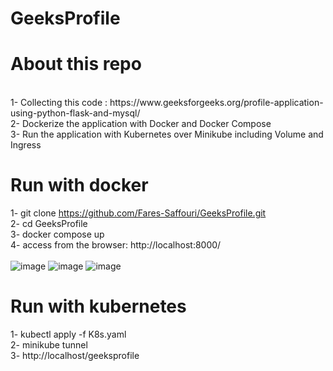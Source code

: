 # GeeksProfile
# About this repo
<br>
1- Collecting this code : https://www.geeksforgeeks.org/profile-application-using-python-flask-and-mysql/<br>
2- Dockerize the application with Docker and Docker Compose<br>
3- Run the application with Kubernetes over Minikube including Volume and Ingress<br>

# Run with docker
1- git clone https://github.com/Fares-Saffouri/GeeksProfile.git<br>
2- cd GeeksProfile<br>
3- docker compose up<br>
4- access from the browser: http://localhost:8000/  <br><br>
![image](https://user-images.githubusercontent.com/70641137/183227736-84e64036-4f96-40e5-a5dd-e88b346da753.png)
![image](https://user-images.githubusercontent.com/70641137/183227739-cde838f1-22e5-4ce1-82cb-81ffb416e80e.png)
![image](https://user-images.githubusercontent.com/70641137/183227744-43bec5bd-313b-4db7-b627-32099a4e0d76.png)
# Run with kubernetes
1- kubectl apply -f K8s.yaml<br>
2- minikube tunnel<br>
3- http://localhost/geeksprofile
